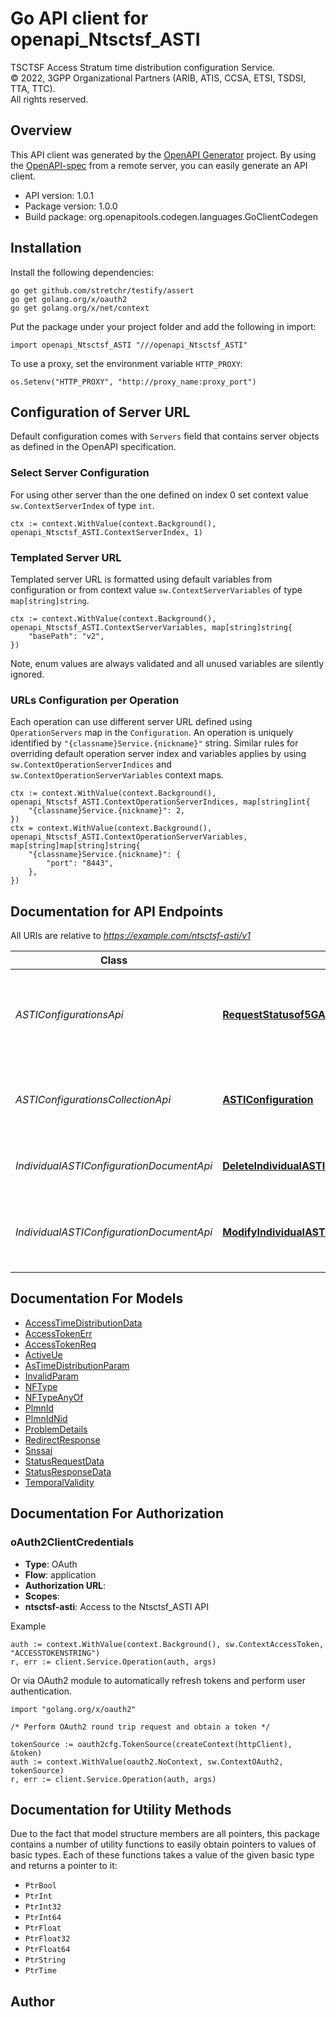 # Go API client for openapi_Ntsctsf_ASTI

TSCTSF  Access Stratum time distribution configuration Service.  
© 2022, 3GPP Organizational Partners (ARIB, ATIS, CCSA, ETSI, TSDSI, TTA, TTC).  
All rights reserved.


## Overview
This API client was generated by the [OpenAPI Generator](https://openapi-generator.tech) project.  By using the [OpenAPI-spec](https://www.openapis.org/) from a remote server, you can easily generate an API client.

- API version: 1.0.1
- Package version: 1.0.0
- Build package: org.openapitools.codegen.languages.GoClientCodegen

## Installation

Install the following dependencies:

```shell
go get github.com/stretchr/testify/assert
go get golang.org/x/oauth2
go get golang.org/x/net/context
```

Put the package under your project folder and add the following in import:

```golang
import openapi_Ntsctsf_ASTI "///openapi_Ntsctsf_ASTI"
```

To use a proxy, set the environment variable `HTTP_PROXY`:

```golang
os.Setenv("HTTP_PROXY", "http://proxy_name:proxy_port")
```

## Configuration of Server URL

Default configuration comes with `Servers` field that contains server objects as defined in the OpenAPI specification.

### Select Server Configuration

For using other server than the one defined on index 0 set context value `sw.ContextServerIndex` of type `int`.

```golang
ctx := context.WithValue(context.Background(), openapi_Ntsctsf_ASTI.ContextServerIndex, 1)
```

### Templated Server URL

Templated server URL is formatted using default variables from configuration or from context value `sw.ContextServerVariables` of type `map[string]string`.

```golang
ctx := context.WithValue(context.Background(), openapi_Ntsctsf_ASTI.ContextServerVariables, map[string]string{
	"basePath": "v2",
})
```

Note, enum values are always validated and all unused variables are silently ignored.

### URLs Configuration per Operation

Each operation can use different server URL defined using `OperationServers` map in the `Configuration`.
An operation is uniquely identified by `"{classname}Service.{nickname}"` string.
Similar rules for overriding default operation server index and variables applies by using `sw.ContextOperationServerIndices` and `sw.ContextOperationServerVariables` context maps.

```golang
ctx := context.WithValue(context.Background(), openapi_Ntsctsf_ASTI.ContextOperationServerIndices, map[string]int{
	"{classname}Service.{nickname}": 2,
})
ctx = context.WithValue(context.Background(), openapi_Ntsctsf_ASTI.ContextOperationServerVariables, map[string]map[string]string{
	"{classname}Service.{nickname}": {
		"port": "8443",
	},
})
```

## Documentation for API Endpoints

All URIs are relative to *https://example.com/ntsctsf-asti/v1*

Class | Method | HTTP request | Description
------------ | ------------- | ------------- | -------------
*ASTIConfigurationsApi* | [**RequestStatusof5GAccessStratumTimeDistribution**](docs/ASTIConfigurationsApi.md#requeststatusof5gaccessstratumtimedistribution) | **Post** /configurations/retrieve | Request the status of the 5G access stratum time distribution for a list of UEs.
*ASTIConfigurationsCollectionApi* | [**ASTIConfiguration**](docs/ASTIConfigurationsCollectionApi.md#asticonfiguration) | **Post** /configurations | Creates a new Individual ASTI Configuration resource.
*IndividualASTIConfigurationDocumentApi* | [**DeleteIndividualASTIConfiguration**](docs/IndividualASTIConfigurationDocumentApi.md#deleteindividualasticonfiguration) | **Delete** /configurations/{configId} | Delete an Individual ASTI Configuration
*IndividualASTIConfigurationDocumentApi* | [**ModifyIndividualASTIConfiguration**](docs/IndividualASTIConfigurationDocumentApi.md#modifyindividualasticonfiguration) | **Put** /configurations/{configId} | Modifies an existing Individual ASTI Configuration resource.


## Documentation For Models

 - [AccessTimeDistributionData](docs/AccessTimeDistributionData.md)
 - [AccessTokenErr](docs/AccessTokenErr.md)
 - [AccessTokenReq](docs/AccessTokenReq.md)
 - [ActiveUe](docs/ActiveUe.md)
 - [AsTimeDistributionParam](docs/AsTimeDistributionParam.md)
 - [InvalidParam](docs/InvalidParam.md)
 - [NFType](docs/NFType.md)
 - [NFTypeAnyOf](docs/NFTypeAnyOf.md)
 - [PlmnId](docs/PlmnId.md)
 - [PlmnIdNid](docs/PlmnIdNid.md)
 - [ProblemDetails](docs/ProblemDetails.md)
 - [RedirectResponse](docs/RedirectResponse.md)
 - [Snssai](docs/Snssai.md)
 - [StatusRequestData](docs/StatusRequestData.md)
 - [StatusResponseData](docs/StatusResponseData.md)
 - [TemporalValidity](docs/TemporalValidity.md)


## Documentation For Authorization



### oAuth2ClientCredentials


- **Type**: OAuth
- **Flow**: application
- **Authorization URL**: 
- **Scopes**: 
 - **ntsctsf-asti**: Access to the Ntsctsf_ASTI API

Example

```golang
auth := context.WithValue(context.Background(), sw.ContextAccessToken, "ACCESSTOKENSTRING")
r, err := client.Service.Operation(auth, args)
```

Or via OAuth2 module to automatically refresh tokens and perform user authentication.

```golang
import "golang.org/x/oauth2"

/* Perform OAuth2 round trip request and obtain a token */

tokenSource := oauth2cfg.TokenSource(createContext(httpClient), &token)
auth := context.WithValue(oauth2.NoContext, sw.ContextOAuth2, tokenSource)
r, err := client.Service.Operation(auth, args)
```


## Documentation for Utility Methods

Due to the fact that model structure members are all pointers, this package contains
a number of utility functions to easily obtain pointers to values of basic types.
Each of these functions takes a value of the given basic type and returns a pointer to it:

* `PtrBool`
* `PtrInt`
* `PtrInt32`
* `PtrInt64`
* `PtrFloat`
* `PtrFloat32`
* `PtrFloat64`
* `PtrString`
* `PtrTime`

## Author



